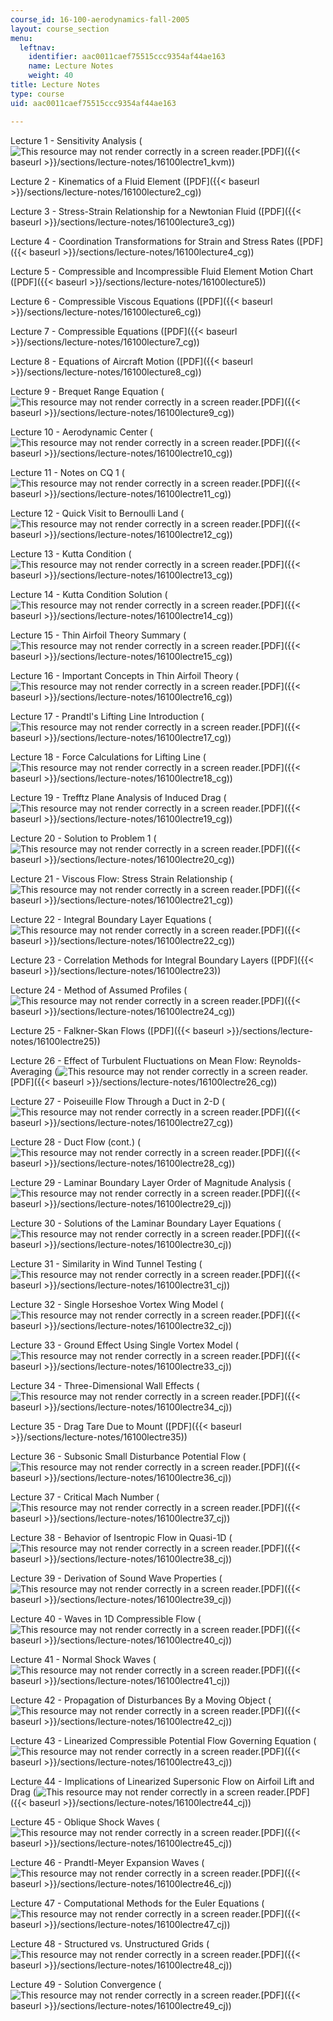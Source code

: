 ```yaml
---
course_id: 16-100-aerodynamics-fall-2005
layout: course_section
menu:
  leftnav:
    identifier: aac0011caef75515ccc9354af44ae163
    name: Lecture Notes
    weight: 40
title: Lecture Notes
type: course
uid: aac0011caef75515ccc9354af44ae163

---
```


Lecture 1 - Sensitivity Analysis (![This resource may not render correctly in a screen reader.](/images/inacessible.gif)[PDF]({{< baseurl >}}/sections/lecture-notes/16100lectre1_kvm))

Lecture 2 - Kinematics of a Fluid Element ([PDF]({{< baseurl >}}/sections/lecture-notes/16100lecture2_cg))

Lecture 3 - Stress-Strain Relationship for a Newtonian Fluid ([PDF]({{< baseurl >}}/sections/lecture-notes/16100lecture3_cg))

Lecture 4 - Coordination Transformations for Strain and Stress Rates ([PDF]({{< baseurl >}}/sections/lecture-notes/16100lecture4_cg))

Lecture 5 - Compressible and Incompressible Fluid Element Motion Chart ([PDF]({{< baseurl >}}/sections/lecture-notes/16100lecture5))

Lecture 6 - Compressible Viscous Equations ([PDF]({{< baseurl >}}/sections/lecture-notes/16100lecture6_cg))

Lecture 7 - Compressible Equations ([PDF]({{< baseurl >}}/sections/lecture-notes/16100lecture7_cg))

Lecture 8 - Equations of Aircraft Motion ([PDF]({{< baseurl >}}/sections/lecture-notes/16100lecture8_cg))

Lecture 9 - Brequet Range Equation (![This resource may not render correctly in a screen reader.](/images/inacessible.gif)[PDF]({{< baseurl >}}/sections/lecture-notes/16100lecture9_cg))

Lecture 10 - Aerodynamic Center (![This resource may not render correctly in a screen reader.](/images/inacessible.gif)[PDF]({{< baseurl >}}/sections/lecture-notes/16100lectre10_cg))

Lecture 11 - Notes on CQ 1 (![This resource may not render correctly in a screen reader.](/images/inacessible.gif)[PDF]({{< baseurl >}}/sections/lecture-notes/16100lectre11_cg))

Lecture 12 - Quick Visit to Bernoulli Land (![This resource may not render correctly in a screen reader.](/images/inacessible.gif)[PDF]({{< baseurl >}}/sections/lecture-notes/16100lectre12_cg))

Lecture 13 - Kutta Condition (![This resource may not render correctly in a screen reader.](/images/inacessible.gif)[PDF]({{< baseurl >}}/sections/lecture-notes/16100lectre13_cg))

Lecture 14 - Kutta Condition Solution (![This resource may not render correctly in a screen reader.](/images/inacessible.gif)[PDF]({{< baseurl >}}/sections/lecture-notes/16100lectre14_cg))

Lecture 15 - Thin Airfoil Theory Summary (![This resource may not render correctly in a screen reader.](/images/inacessible.gif)[PDF]({{< baseurl >}}/sections/lecture-notes/16100lectre15_cg))

Lecture 16 - Important Concepts in Thin Airfoil Theory (![This resource may not render correctly in a screen reader.](/images/inacessible.gif)[PDF]({{< baseurl >}}/sections/lecture-notes/16100lectre16_cg))

Lecture 17 - Prandtl's Lifting Line Introduction (![This resource may not render correctly in a screen reader.](/images/inacessible.gif)[PDF]({{< baseurl >}}/sections/lecture-notes/16100lectre17_cg))

Lecture 18 - Force Calculations for Lifting Line (![This resource may not render correctly in a screen reader.](/images/inacessible.gif)[PDF]({{< baseurl >}}/sections/lecture-notes/16100lectre18_cg))

Lecture 19 - Trefftz Plane Analysis of Induced Drag (![This resource may not render correctly in a screen reader.](/images/inacessible.gif)[PDF]({{< baseurl >}}/sections/lecture-notes/16100lectre19_cg))

Lecture 20 - Solution to Problem 1 (![This resource may not render correctly in a screen reader.](/images/inacessible.gif)[PDF]({{< baseurl >}}/sections/lecture-notes/16100lectre20_cg))

Lecture 21 - Viscous Flow: Stress Strain Relationship (![This resource may not render correctly in a screen reader.](/images/inacessible.gif)[PDF]({{< baseurl >}}/sections/lecture-notes/16100lectre21_cg))

Lecture 22 - Integral Boundary Layer Equations (![This resource may not render correctly in a screen reader.](/images/inacessible.gif)[PDF]({{< baseurl >}}/sections/lecture-notes/16100lectre22_cg))

Lecture 23 - Correlation Methods for Integral Boundary Layers ([PDF]({{< baseurl >}}/sections/lecture-notes/16100lectre23))

Lecture 24 - Method of Assumed Profiles (![This resource may not render correctly in a screen reader.](/images/inacessible.gif)[PDF]({{< baseurl >}}/sections/lecture-notes/16100lectre24_cg))

Lecture 25 - Falkner-Skan Flows ([PDF]({{< baseurl >}}/sections/lecture-notes/16100lectre25))

Lecture 26 - Effect of Turbulent Fluctuations on Mean Flow: Reynolds-Averaging (![This resource may not render correctly in a screen reader.](/images/inacessible.gif)[PDF]({{< baseurl >}}/sections/lecture-notes/16100lectre26_cg))

Lecture 27 - Poiseuille Flow Through a Duct in 2-D (![This resource may not render correctly in a screen reader.](/images/inacessible.gif)[PDF]({{< baseurl >}}/sections/lecture-notes/16100lectre27_cg))

Lecture 28 - Duct Flow (cont.) (![This resource may not render correctly in a screen reader.](/images/inacessible.gif)[PDF]({{< baseurl >}}/sections/lecture-notes/16100lectre28_cg))

Lecture 29 - Laminar Boundary Layer Order of Magnitude Analysis (![This resource may not render correctly in a screen reader.](/images/inacessible.gif)[PDF]({{< baseurl >}}/sections/lecture-notes/16100lectre29_cj))

Lecture 30 - Solutions of the Laminar Boundary Layer Equations (![This resource may not render correctly in a screen reader.](/images/inacessible.gif)[PDF]({{< baseurl >}}/sections/lecture-notes/16100lectre30_cj))

Lecture 31 - Similarity in Wind Tunnel Testing (![This resource may not render correctly in a screen reader.](/images/inacessible.gif)[PDF]({{< baseurl >}}/sections/lecture-notes/16100lectre31_cj))

Lecture 32 - Single Horseshoe Vortex Wing Model (![This resource may not render correctly in a screen reader.](/images/inacessible.gif)[PDF]({{< baseurl >}}/sections/lecture-notes/16100lectre32_cj))

Lecture 33 - Ground Effect Using Single Vortex Model (![This resource may not render correctly in a screen reader.](/images/inacessible.gif)[PDF]({{< baseurl >}}/sections/lecture-notes/16100lectre33_cj))

Lecture 34 - Three-Dimensional Wall Effects (![This resource may not render correctly in a screen reader.](/images/inacessible.gif)[PDF]({{< baseurl >}}/sections/lecture-notes/16100lectre34_cj))

Lecture 35 - Drag Tare Due to Mount ([PDF]({{< baseurl >}}/sections/lecture-notes/16100lectre35))

Lecture 36 - Subsonic Small Disturbance Potential Flow (![This resource may not render correctly in a screen reader.](/images/inacessible.gif)[PDF]({{< baseurl >}}/sections/lecture-notes/16100lectre36_cj))

Lecture 37 - Critical Mach Number (![This resource may not render correctly in a screen reader.](/images/inacessible.gif)[PDF]({{< baseurl >}}/sections/lecture-notes/16100lectre37_cj))

Lecture 38 - Behavior of Isentropic Flow in Quasi-1D (![This resource may not render correctly in a screen reader.](/images/inacessible.gif)[PDF]({{< baseurl >}}/sections/lecture-notes/16100lectre38_cj))

Lecture 39 - Derivation of Sound Wave Properties (![This resource may not render correctly in a screen reader.](/images/inacessible.gif)[PDF]({{< baseurl >}}/sections/lecture-notes/16100lectre39_cj))

Lecture 40 - Waves in 1D Compressible Flow (![This resource may not render correctly in a screen reader.](/images/inacessible.gif)[PDF]({{< baseurl >}}/sections/lecture-notes/16100lectre40_cj))

Lecture 41 - Normal Shock Waves (![This resource may not render correctly in a screen reader.](/images/inacessible.gif)[PDF]({{< baseurl >}}/sections/lecture-notes/16100lectre41_cj))

Lecture 42 - Propagation of Disturbances By a Moving Object (![This resource may not render correctly in a screen reader.](/images/inacessible.gif)[PDF]({{< baseurl >}}/sections/lecture-notes/16100lectre42_cj))

Lecture 43 - Linearized Compressible Potential Flow Governing Equation (![This resource may not render correctly in a screen reader.](/images/inacessible.gif)[PDF]({{< baseurl >}}/sections/lecture-notes/16100lectre43_cj))

Lecture 44 - Implications of Linearized Supersonic Flow on Airfoil Lift and Drag (![This resource may not render correctly in a screen reader.](/images/inacessible.gif)[PDF]({{< baseurl >}}/sections/lecture-notes/16100lectre44_cj))

Lecture 45 - Oblique Shock Waves (![This resource may not render correctly in a screen reader.](/images/inacessible.gif)[PDF]({{< baseurl >}}/sections/lecture-notes/16100lectre45_cj))

Lecture 46 - Prandtl-Meyer Expansion Waves (![This resource may not render correctly in a screen reader.](/images/inacessible.gif)[PDF]({{< baseurl >}}/sections/lecture-notes/16100lectre46_cj))

Lecture 47 - Computational Methods for the Euler Equations (![This resource may not render correctly in a screen reader.](/images/inacessible.gif)[PDF]({{< baseurl >}}/sections/lecture-notes/16100lectre47_cj))

Lecture 48 - Structured vs. Unstructured Grids (![This resource may not render correctly in a screen reader.](/images/inacessible.gif)[PDF]({{< baseurl >}}/sections/lecture-notes/16100lectre48_cj))

Lecture 49 - Solution Convergence (![This resource may not render correctly in a screen reader.](/images/inacessible.gif)[PDF]({{< baseurl >}}/sections/lecture-notes/16100lectre49_cj))